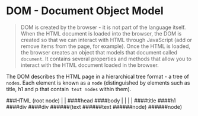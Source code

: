 # DOM - Document Object Model

> DOM is created by the browser - it is not part of the language itself. When the HTML document is loaded into the browser, the DOM is created so that we can interact with HTML through JavaScript (add or remove items from the page, for example). Once the HTML is loaded, the browser creates an object that models that document called `document`. It contains several properties and methods that allow you to interact with the HTML document loaded in the browser.

The DOM describes the HTML page in a hierarchical tree format - a tree of `nodes`. Each element is known as a `node` (distinguished by elements such as title, h1 and p that contain` text nodes` within them).

  ###HTML (root node)
    |            |
  ####head         ####body
    |        |   |   | 
  ####title     ####h1  ####div  ####div
  ######(text    ######text 
  ######node)     ######node)
